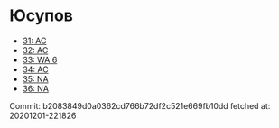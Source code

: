 # Юсупов
- [31: AC](31.md)
- [32: AC](32.md)
- [33: WA 6](33.md)
- [34: AC](34.md)
- [35: NA](35.md)
- [36: NA](36.md)

Commit: b2083849d0a0362cd766b72df2c521e669fb10dd
 fetched at: 20201201-221826
